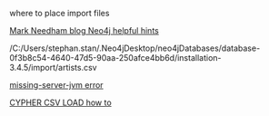 where to place import files

[Mark Needham blog Neo4j helpful hints](https://markhneedham.com/blog/)

/C:/Users/stephan.stan/.Neo4jDesktop/neo4jDatabases/database-0f3b8c54-4640-47d5-90aa-250afce4bb6d/installation-3.4.5/import/artists.csv

[missing-server-jvm error](https://stackoverflow.com/questions/18123144/missing-server-jvm-java-jre7-bin-server-jvm-dll)

[CYPHER CSV LOAD how to](https://neo4j.com/docs/cypher-manual/current/clauses/load-csv/#csv-file-format)
